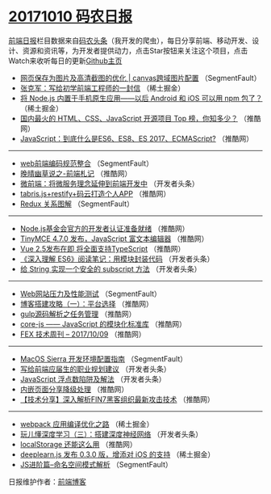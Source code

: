 # [20171010 码农日报](http://hao.caibaojian.com/date/2017/10/10)

[前端日报](http://caibaojian.com/c/news)栏目数据来自[码农头条](http://hao.caibaojian.com/)（我开发的爬虫），每日分享前端、移动开发、设计、资源和资讯等，为开发者提供动力，点击Star按钮来关注这个项目，点击Watch来收听每日的更新[Github主页](https://github.com/kujian/frontendDaily)
* [网页保存为图片及高清截图的优化 | canvas跨域图片配置](http://hao.caibaojian.com/53407.html) （SegmentFault）
* [张克军：写给初学前端工程师的一封信](http://hao.caibaojian.com/53447.html) （稀土掘金）
* [将 Node.js 内置于手机原生应用——以后 Android 和 iOS 可以用 npm 包了？](http://hao.caibaojian.com/53449.html) （稀土掘金）
* [国内最火的 HTML、CSS、JavaScript 开源项目 Top 榜，你知多少？](http://hao.caibaojian.com/53431.html) （推酷网）
* [JavaScript：到底什么是ES6、ES8、ES 2017、ECMAScript?](http://hao.caibaojian.com/53411.html) （推酷网）

***
* [web前端编码规范整合](http://hao.caibaojian.com/53405.html) （SegmentFault）
* [晚晴幽草说之-前端札记](http://hao.caibaojian.com/53418.html) （推酷网）
* [微前端：将微服务理念延伸到前端开发中](http://hao.caibaojian.com/53465.html) （开发者头条）
* [tabris.js+restify+码云打造个人APP](http://hao.caibaojian.com/53433.html) （推酷网）
* [Redux 关系图解](http://hao.caibaojian.com/53402.html) （SegmentFault）

***
* [Node.js基金会官方的开发者认证准备就绪](http://hao.caibaojian.com/53435.html) （推酷网）
* [TinyMCE 4.7.0 发布，JavaScript 富文本编辑器](http://hao.caibaojian.com/53436.html) （推酷网）
* [Vue 2.5发布在即 将全面支持TypeScript](http://hao.caibaojian.com/53437.html) （推酷网）
* [《深入理解 ES6》阅读笔记：用模块封装代码](http://hao.caibaojian.com/53463.html) （开发者头条）
* [给 String 实现一个安全的 subscript 方法](http://hao.caibaojian.com/53464.html) （开发者头条）

***
* [Web网站压力及性能测试](http://hao.caibaojian.com/53406.html) （SegmentFault）
* [博客搭建攻略（一）：平台选择](http://hao.caibaojian.com/53417.html) （推酷网）
* [gulp源码解析之任务管理](http://hao.caibaojian.com/53432.html) （推酷网）
* [core-js —— JavaScript 的模块化标准库](http://hao.caibaojian.com/53434.html) （推酷网）
* [FEX 技术周刊 &#8211; 2017/10/09](http://hao.caibaojian.com/53413.html) （推酷网）

***
* [MacOS Sierra 开发环境配置指南](http://hao.caibaojian.com/53403.html) （SegmentFault）
* [写给前端应届生的职业规划建议](http://hao.caibaojian.com/53459.html) （开发者头条）
* [JavaScript 浮点数陷阱及解法](http://hao.caibaojian.com/53460.html) （开发者头条）
* [内嵌页面分享降级处理](http://hao.caibaojian.com/53415.html) （推酷网）
* [【技术分享】深入解析FIN7黑客组织最新攻击技术](http://hao.caibaojian.com/53416.html) （推酷网）

***
* [webpack 应用编译优化之路](http://hao.caibaojian.com/53445.html) （稀土掘金）
* [玩儿懂深度学习（三）：搭建深度神经网络](http://hao.caibaojian.com/53462.html) （开发者头条）
* [localStorage 还能这么用](http://hao.caibaojian.com/53408.html) （推酷网）
* [deeplearn.js 发布 0.3.0 版，增添对 iOS 的支持](http://hao.caibaojian.com/53448.html) （稀土掘金）
* [JS进阶篇&#8211;命名空间模式解析](http://hao.caibaojian.com/53399.html) （SegmentFault）

日报维护作者：[前端博客](http://caibaojian.com/) 